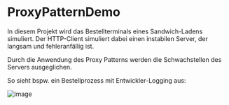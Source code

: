 # ProxyPatternDemo

In diesem Projekt wird das Bestellterminals eines Sandwich-Ladens simuliert. Der HTTP-Client simuliert dabei einen instabilen Server, der langsam und fehleranfällig ist.

Durch die Anwendung des Proxy Patterns werden die Schwachstellen des Servers ausgeglichen.

So sieht bspw. ein Bestellprozess mit Entwickler-Logging aus:

![image](https://user-images.githubusercontent.com/68650868/118372082-f6d52480-b5af-11eb-89bf-74122b384306.png)
